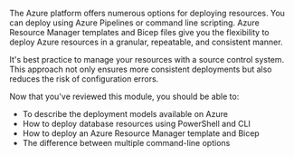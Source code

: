 The Azure platform offers numerous options for deploying resources. You can deploy using Azure Pipelines or command line scripting. Azure Resource Manager templates and Bicep files give you the flexibility to deploy Azure resources in a granular, repeatable, and consistent manner.

It's best practice to manage your resources with a source control system. This approach not only ensures more consistent deployments but also reduces the risk of configuration errors.

Now that you've reviewed this module, you should be able to:

- To describe the deployment models available on Azure
- How to deploy database resources using PowerShell and CLI
- How to deploy an Azure Resource Manager template and Bicep
- The difference between multiple command-line options